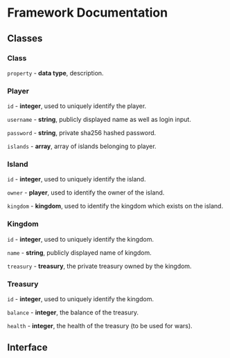 # Framework Documentation
## Classes
### Class
`property` - **data type**, description.
### Player
`id` - **integer**, used to uniquely identify the player.

`username` - **string**, publicly displayed name as well as login input.

`password` - **string**, private sha256 hashed password.

`islands` - **array<Island>**, array of islands belonging to player.
### Island
`id` - **integer**, used to uniquely identify the island.

`owner` - **player**, used to identify the owner of the island.

`kingdom` - **kingdom**, used to identify the kingdom which exists on the island.
### Kingdom
`id` - **integer**, used to uniquely identify the kingdom.

`name` - **string**, publicly displayed name of kingdom.

`treasury` - **treasury**, the private treasury owned by the kingdom.
### Treasury
`id` - **integer**, used to uniquely identify the kingdom.

`balance` - **integer**, the balance of the treasury.

`health` - **integer**, the health of the treasury (to be used for wars).
## Interface

